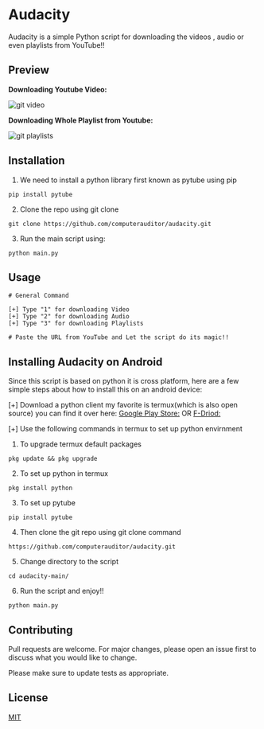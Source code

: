 # Audacity

Audacity is a simple Python script for downloading the videos , audio or even playlists from YouTube!!

## Preview

**Downloading Youtube Video:**

![git video](https://user-images.githubusercontent.com/117805200/213721558-4d1f017d-355d-48a3-a2b0-3ed17a4f9711.png)

**Downloading Whole Playlist from Youtube:**

![git playlists](https://user-images.githubusercontent.com/117805200/213721886-81c71f51-812d-4544-a0bc-7e015aea1bb8.png)

## Installation

1. We need to install a python library first known as pytube using pip

```pip
pip install pytube
```
2. Clone the repo using git clone
```
git clone https://github.com/computerauditor/audacity.git
```
3. Run the main script using:
```
python main.py
```
## Usage

```
# General Command

[+] Type "1" for downloading Video
[+] Type "2" for downloading Audio
[+] Type "3" for downloading Playlists

# Paste the URL from YouTube and Let the script do its magic!!

```

## Installing Audacity on Android

Since this script is based on python it is cross platform, here are a few simple steps about how to install this on an android device:

[+] Download a python client my favorite is termux(which is also open source) you can find it over here:
[Google Play Store:](https://play.google.com/store/apps/details?id=com.termux&hl=en_IN&gl=US)
OR
[F-Driod:](https://f-droid.org/en/packages/com.termux/)

[+] Use the following commands in termux to set up python envirnment

1. To upgrade termux default packages 
```
pkg update && pkg upgrade
```
2. To set up python in termux
```
pkg install python
```
3. To set up pytube 
```
pip install pytube
```
4. Then clone the git repo using git clone command
```
https://github.com/computerauditor/audacity.git
```
5. Change directory to the script
```
cd audacity-main/
```
6. Run the script and enjoy!!
```
python main.py
```

## Contributing

Pull requests are welcome. For major changes, please open an issue first
to discuss what you would like to change.

Please make sure to update tests as appropriate.

## License

[MIT](https://github.com/computerauditor/Audacity/blob/main/LICENSE.md)
